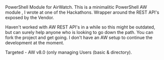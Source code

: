 PowerShell Module for AirWatch.
This is a minimalitic PowerShell AW module , I wrote at one of the Hackathons.
Wrapper around the REST API's exposed by the Vendor.

Haven't worked with AW REST API's in a while so this might be outdated, but can surely help anyone who is looking to go down the path.
You can fork the project and get going. I don't have an AW setup to continue the development at the moment.

Targeted - AW v8.0 (only managing Users (basic & directory).